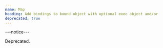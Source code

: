 ```yaml
---
name: Map
heading: Add bindings to bound object with optional exec object and/or init boolean
deprecated: true
---
```


---notice---

Deprecated.